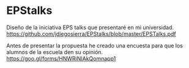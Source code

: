 # EPStalks
Diseño de la iniciativa EPS talks que presentaré en mi universidad.
https://github.com/jdiegosierra/EPStalks/blob/master/EPSTalks.pdf

Antes de presentar la propuesta he creado una encuesta para que los alumnos de la escuela den su opinión.
https://goo.gl/forms/HNWRiNIAkQomnapp1
